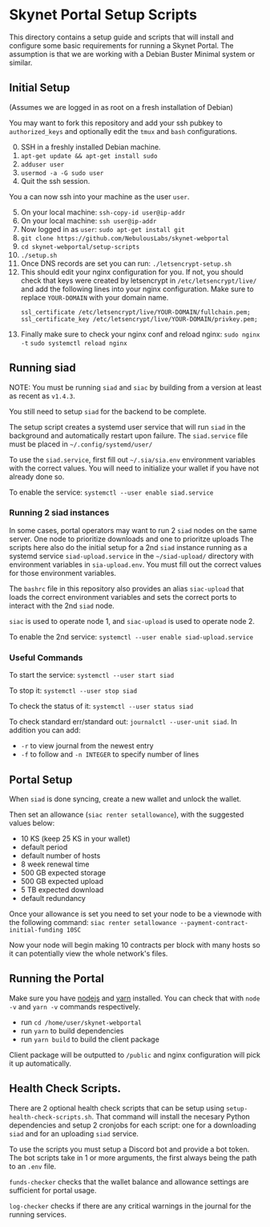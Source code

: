 # Skynet Portal Setup Scripts

This directory contains a setup guide and scripts that will install and
configure some basic requirements for running a Skynet Portal. The assumption is
that we are working with a Debian Buster Minimal system or similar.

## Initial Setup

(Assumes we are logged in as root on a fresh installation of Debian)

You may want to fork this repository and add your ssh pubkey to
`authorized_keys` and optionally edit the `tmux` and `bash` configurations.

0. SSH in a freshly installed Debian machine.
1. `apt-get update && apt-get install sudo`
1. `adduser user`
1. `usermod -a -G sudo user`
1. Quit the ssh session.

You a can now ssh into your machine as the user `user`.

5. On your local machine: `ssh-copy-id user@ip-addr`
6. On your local machine: `ssh user@ip-addr`
7. Now logged in as `user`: `sudo apt-get install git`
8. `git clone https://github.com/NebulousLabs/skynet-webportal`
9. `cd skynet-webportal/setup-scripts`
10. `./setup.sh`
11. Once DNS records are set you can run: `./letsencrypt-setup.sh`
12. This should edit your nginx configuration for you. If not, you should check
    that keys were created by letsencrypt in `/etc/letsencrypt/live/` and add
    the following lines into your nginx configuration. Make sure to replace
    `YOUR-DOMAIN` with your domain name.
    ```
    ssl_certificate /etc/letsencrypt/live/YOUR-DOMAIN/fullchain.pem;
    ssl_certificate_key /etc/letsencrypt/live/YOUR-DOMAIN/privkey.pem;
    ```
13. Finally make sure to check your nginx conf and reload nginx:
    `sudo nginx -t`
    `sudo systemctl reload nginx`

## Running siad

NOTE: You must be running `siad` and `siac` by building from a version at least
as recent as `v1.4.3`.

You still need to setup `siad` for the backend to be complete.

The setup script creates a systemd user service that will run `siad` in the
background and automatically restart upon failure. The `siad.service` file must
be placed in `~/.config/systemd/user/`

To use the `siad.service`, first fill out `~/.sia/sia.env` environment variables with the
correct values. You will need to initialize your wallet if you have not already
done so.

To enable the service: `systemctl --user enable siad.service`

### Running 2 siad instances

In some cases, portal operators may want to run 2 `siad` nodes on the same
server. One node to prioritize downloads and one to prioritze uploads The
scripts here also do the initial setup for a 2nd `siad` instance running as a
systemd service `siad-upload.service` in the `~/siad-upload/` directory with
environment variables in `sia-upload.env`. You must fill out the correct values
for those environment variables.

The `bashrc` file in this repository also provides an alias `siac-upload` that
loads the correct environment variables and sets the correct ports to interact
with the 2nd `siad` node.

`siac` is used to operate node 1, and `siac-upload` is used to operate node 2.

To enable the 2nd service: `systemctl --user enable siad-upload.service`

### Useful Commands

To start the service: `systemctl --user start siad`

To stop it: `systemctl --user stop siad`

To check the status of it: `systemctl --user status siad`

To check standard err/standard out: `journalctl --user-unit siad`. In addition you can add:

- `-r` to view journal from the newest entry
- `-f` to follow and `-n INTEGER` to specify number of lines

## Portal Setup

When `siad` is done syncing, create a new wallet and unlock the wallet.

Then set an allowance (`siac renter setallowance`), with the suggested values
below:

- 10 KS (keep 25 KS in your wallet)
- default period
- default number of hosts
- 8 week renewal time
- 500 GB expected storage
- 500 GB expected upload
- 5 TB expected download
- default redundancy

Once your allowance is set you need to set your node to be a viewnode with the
following command:
`siac renter setallowance --payment-contract-initial-funding 10SC`

Now your node will begin making 10 contracts per block with many hosts so it can
potentially view the whole network's files.

## Running the Portal

Make sure you have [nodejs](https://nodejs.org/en/download/package-manager/) and [yarn](https://yarnpkg.com/getting-started/install) installed.
You can check that with `node -v` and `yarn -v` commands respectively.

- run `cd /home/user/skynet-webportal`
- run `yarn` to build dependencies
- run `yarn build` to build the client package

Client package will be outputted to `/public` and nginx configuration will pick it up automatically.

## Health Check Scripts.

There are 2 optional health check scripts that can be setup using
`setup-health-check-scripts.sh`. That command will install the necesary Python
dependencies and setup 2 cronjobs for each script: one for a downloading `siad`
and for an uploading `siad` service.

To use the scripts you must setup a Discord bot and provide a bot token. The bot
scripts take in 1 or more arguments, the first always being the path to an
`.env` file.

`funds-checker` checks that the wallet balance and allowance settings are
sufficient for portal usage.

`log-checker` checks if there are any critical warnings in the journal for the
running services.
